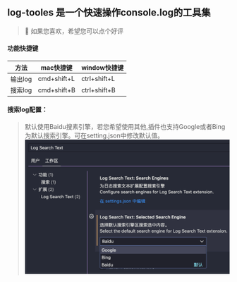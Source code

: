 ## log-tooles 是一个快速操作console.log的工具集

>🍭 如果您喜欢，希望您可以点个好评

#### 功能快捷键
| 方法 | mac快捷键 |window快捷键|
| --- | --------- |----------- |
| 输出log | cmd+shift+L | ctrl+shift+L|
| 搜索log | cmd+shift+B | ctrl+shift+B|



#### 搜索log配置： 
>默认使用Baidu搜素引擎，若您希望使用其他,插件也支持Google或者Bing为默认搜索引擎。可在setting.json中修改默认值。
![Alt text](./assets/image.png)
